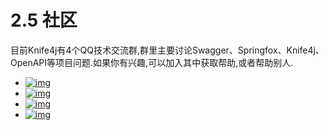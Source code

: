 # 2.5 社区

目前Knife4j有4个QQ技术交流群,群里主要讨论Swagger、Springfox、Knife4j、OpenAPI等项目问题.如果你有兴趣,可以加入其中获取帮助,或者帮助别人.

- [![img](https://img.shields.io/badge/%E5%8A%A0%E5%85%A5QQ1%E7%BE%A4-453925079(%E6%BB%A1)-red.svg)](https://shang.qq.com/wpa/qunwpa?idkey=9a160903786b88bf3ca112842e501d3623510db4f1c307eec81849165485bf5f)
- [![img](https://img.shields.io/badge/%E5%8A%A0%E5%85%A5QQ2%E7%BE%A4-621154782(%E6%BB%A1)-red.svg)](https://shang.qq.com/wpa/qunwpa?idkey=11e0a1453a6a3695bd8ed709fbc8359c9c48dd8538aaafbece7b84ecd325b91c)
- [![img](https://img.shields.io/badge/%E5%8A%A0%E5%85%A5QQ3%E7%BE%A4-608374991(%E6%BB%A1)-red.svg)](https://shang.qq.com/wpa/qunwpa?idkey=16b81902c23fbca82780fa107da1b6612e2ee44a05c4103c9176ad9d61c2f6bf)
- [![img](https://img.shields.io/badge/%E5%8A%A0%E5%85%A5QQ4%E7%BE%A4-593495275-red.svg)](https://qm.qq.com/cgi-bin/qm/qr?k=8mdCNeiPZsMuUtB8rC8jIopW5vfmYAXQ&jump_from=webapi)